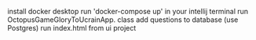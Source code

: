 install docker desktop
run 'docker-compose up' in your intellij terminal
run OctopusGameGloryToUcrainApp. class
add questions to database (use Postgres)
run index.html from ui project